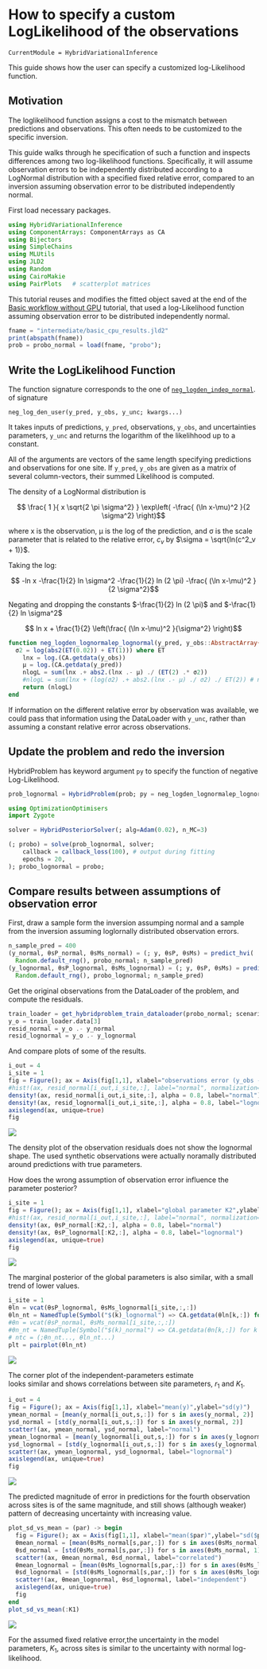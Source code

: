 # How to specify a custom LogLikelihood of the observations


``` @meta
CurrentModule = HybridVariationalInference  
```

This guide shows how the user can specify a customized log-Likelihood function.

## Motivation

The loglikelihood function assigns a cost to the mismatch between predictions and
observations. This often needs to be customized to the specific inversion.

This guide walks through he specification of such a function and inspects
differences among two log-likelihood functions.
Specifically, it will assume observation errors to be independently distributed
according to a LogNormal distribution with a specified fixed relative error,
compared to an inversion assuming observation error to be distributed independently normal.

First load necessary packages.

``` julia
using HybridVariationalInference
using ComponentArrays: ComponentArrays as CA
using Bijectors
using SimpleChains
using MLUtils
using JLD2
using Random
using CairoMakie
using PairPlots   # scatterplot matrices
```

This tutorial reuses and modifies the fitted object saved at the end of the
[Basic workflow without GPU](@ref) tutorial, that used a log-Likelihood
function assuming observation error to be distributed independently normal.

``` julia
fname = "intermediate/basic_cpu_results.jld2"
print(abspath(fname))
prob = probo_normal = load(fname, "probo");
```

## Write the LogLikelihood Function

The function signature corresponds to the one of [`neg_logden_indep_normal`](@ref).
of signature

`neg_log_den_user(y_pred, y_obs, y_unc; kwargs...)`

It takes inputs of predictions, `y_pred`, observations, `y_obs`,
and uncertainties parameters, `y_unc` and returns the logarithm of the
likelihhood up to a constant.

All of the arguments are vectors of the same length specifying predictions and
observations for one site.
If `y_pred`, `y_obs` are given as a matrix of several column-vectors, their summed
Likelihood is computed.

The density of a LogNormal distribution is

$$
\frac{ 1 }{ x  \sqrt{2 \pi \sigma^2} } \exp\left( -\frac{ (\ln x-\mu)^2 }{2 \sigma^2} \right)$$

where x is the observation, μ is the log of the prediction, and σ is the scale
parameter that is related to the relative error, $c_v$ by $\sigma = \sqrt{ln(c^2_v + 1)}$.

Taking the log:

$$
 -ln x -\frac{1}{2} ln \sigma^2 -\frac{1}{2} ln (2 \pi) -\frac{ (\ln x-\mu)^2 }{2 \sigma^2}$$

Negating and dropping the constants $-\frac{1}{2} ln (2 \pi)$ and $-\frac{1}{2} ln \sigma^2$

$$
 ln x + \frac{1}{2} \left(\frac{ (\ln x-\mu)^2 }{\sigma^2} \right)$$

``` julia
function neg_logden_lognormalep_lognormal(y_pred, y_obs::AbstractArray{ET}, y_unc; 
  σ2 = log(abs2(ET(0.02)) + ET(1))) where ET
    lnx = log.(CA.getdata(y_obs))
    μ = log.(CA.getdata(y_pred))
    nlogL = sum(lnx .+ abs2.(lnx .- μ) ./ (ET(2) .* σ2))  
    #nlogL = sum(lnx + (log(σ2) .+ abs2.(lnx .- μ) ./ σ2) ./ ET(2)) # nonconstant σ2
    return (nlogL)
end
```

If information on the different relative error by observation was available,
we could pass that information using the DataLoader with `y_unc`, rather than
assuming a constant relative error across observations.

## Update the problem and redo the inversion

HybridProblem has keyword argument `py` to specify the function of negative Log-Likelihood.

``` julia
prob_lognormal = HybridProblem(prob; py = neg_logden_lognormalep_lognormal)

using OptimizationOptimisers
import Zygote

solver = HybridPosteriorSolver(; alg=Adam(0.02), n_MC=3)

(; probo) = solve(prob_lognormal, solver; 
    callback = callback_loss(100), # output during fitting
    epochs = 20,
); probo_lognormal = probo;
```

## Compare results between assumptions of observation error

First, draw a sample form the inversion assumping normal and a sample from
the inversion assuming loglornally distributed observation errors.

``` julia
n_sample_pred = 400
(y_normal, θsP_normal, θsMs_normal) = (; y, θsP, θsMs) = predict_hvi(
  Random.default_rng(), probo_normal; n_sample_pred)
(y_lognormal, θsP_lognormal, θsMs_lognormal) = (; y, θsP, θsMs) = predict_hvi(
  Random.default_rng(), probo_lognormal; n_sample_pred)
```

Get the original observations from the DataLoader of the problem, and
compute the residuals.

``` julia
train_loader = get_hybridproblem_train_dataloader(probo_normal; scenario=())
y_o = train_loader.data[3]
resid_normal = y_o .- y_normal
resid_lognormal = y_o .- y_lognormal
```

And compare plots of some of the results.

``` julia
i_out = 4
i_site = 1
fig = Figure(); ax = Axis(fig[1,1], xlabel="observations error (y_obs - y_pred)",ylabel="probability density")
#hist!(ax, resid_normal[i_out,i_site,:], label="normal", normalization=:pdf)
density!(ax, resid_normal[i_out,i_site,:], alpha = 0.8, label="normal")
density!(ax, resid_lognormal[i_out,i_site,:], alpha = 0.8, label="lognormal")
axislegend(ax, unique=true)
fig
```

![](logden_user_files/figure-commonmark/cell-8-output-1.png)

The density plot of the observation residuals does not show the lognormal shape.
The used synthetic observations were actually noramally
distributed around predictions with true parameters.

How does the wrong assumption of observation error influence the parameter
posterior?

``` julia
i_site = 1
fig = Figure(); ax = Axis(fig[1,1], xlabel="global parameter K2",ylabel="probability density")
#hist!(ax, resid_normal[i_out,i_site,:], label="normal", normalization=:pdf)
density!(ax, θsP_normal[:K2,:], alpha = 0.8, label="normal")
density!(ax, θsP_lognormal[:K2,:], alpha = 0.8, label="lognormal")
axislegend(ax, unique=true)
fig
```

![](logden_user_files/figure-commonmark/cell-9-output-1.png)

The marginal posterior of the global parameters is also similar, with a small
trend of lower values.

``` julia
i_site = 1
θln = vcat(θsP_lognormal, θsMs_lognormal[i_site,:,:])
θln_nt = NamedTuple(Symbol("$(k)_lognormal") => CA.getdata(θln[k,:]) for k in keys(θln[:,1])) # 
#θn = vcat(θsP_normal, θsMs_normal[i_site,:,:])
#θn_nt = NamedTuple(Symbol("$(k)_normal") => CA.getdata(θn[k,:]) for k in keys(θn[:,1])) # 
# ntc = (;θn_nt..., θln_nt...)
plt = pairplot(θln_nt)
```

![](logden_user_files/figure-commonmark/cell-10-output-1.png)

The corner plot of the independent-parameters estimate  
looks similar and shows correlations between site parameters, $r_1$ and $K_1$.

``` julia
i_out = 4
fig = Figure(); ax = Axis(fig[1,1], xlabel="mean(y)",ylabel="sd(y)")
ymean_normal = [mean(y_normal[i_out,s,:]) for s in axes(y_normal, 2)]
ysd_normal = [std(y_normal[i_out,s,:]) for s in axes(y_normal, 2)]
scatter!(ax, ymean_normal, ysd_normal, label="normal") 
ymean_lognormal = [mean(y_lognormal[i_out,s,:]) for s in axes(y_lognormal, 2)]
ysd_lognormal = [std(y_lognormal[i_out,s,:]) for s in axes(y_lognormal, 2)]
scatter!(ax, ymean_lognormal, ysd_lognormal, label="lognormal") 
axislegend(ax, unique=true)
fig
```

![](logden_user_files/figure-commonmark/cell-11-output-1.png)

The predicted magnitude of error in predictions for the fourth observation across sites
is of the same magnitude,
and still shows (although weaker) pattern of decreasing uncertainty with
increasing value.

``` julia
plot_sd_vs_mean = (par) -> begin
  fig = Figure(); ax = Axis(fig[1,1], xlabel="mean($par)",ylabel="sd($par)")
  θmean_normal = [mean(θsMs_normal[s,par,:]) for s in axes(θsMs_normal, 1)]
  θsd_normal = [std(θsMs_normal[s,par,:]) for s in axes(θsMs_normal, 1)]
  scatter!(ax, θmean_normal, θsd_normal, label="correlated") 
  θmean_lognormal = [mean(θsMs_lognormal[s,par,:]) for s in axes(θsMs_lognormal, 1)]
  θsd_lognormal = [std(θsMs_lognormal[s,par,:]) for s in axes(θsMs_lognormal, 1)]
  scatter!(ax, θmean_lognormal, θsd_lognormal, label="independent") 
  axislegend(ax, unique=true)
  fig
end
plot_sd_vs_mean(:K1)
```

![](logden_user_files/figure-commonmark/cell-12-output-1.png)

For the assumed fixed relative error,the uncertainty in the model
parameters, $K_1$, across sites is similar to the uncertainty with normal log-likelihood.
